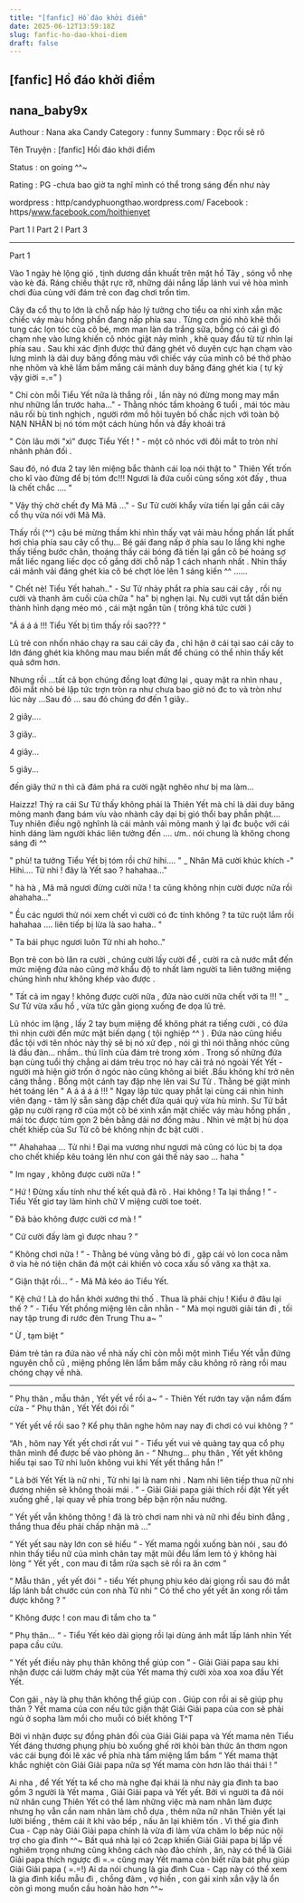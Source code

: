 ```yaml
---
title: "[fanfic] Hồ đáo khởi điểm"
date: 2025-06-12T13:59:18Z
slug: fanfic-ho-dao-khoi-diem
draft: false
---
```


## [fanfic] Hồ đáo khởi điểm

## nana_baby9x

Authour : Nana aka Candy
Category : funny
Summary :  Đọc rồi sẽ rõ  
 
Tên Truyện :  [fanfic] Hồi đáo khởi điểm
 
Status : on going ^^~
 
Rating : PG -chưa bao giờ ta nghĩ mình có thể trong sáng đến như này 
 
wordpress : http/candyphuongthao.wordpress.com/
Facebook : https/www.facebook.com/hoithienyet
 
 
Part 1 l Part 2 l Part 3
__________________________________
 
Part 1
 
Vào 1 ngày hè lộng gió , tịnh dương dần khuất trên mặt hồ Tây , sóng vỗ nhẹ vào kè đá. Ráng chiều thật rực rỡ, những dải nắng lấp lánh vui vẻ hòa mình chơi đùa cùng với đám trẻ con đag chơi trốn tìm. 
 
 

 
 
Cây đa cổ thụ to lớn là chỗ nấp hảo lý tưởng cho tiểu oa nhi xinh xắn mặc chiếc váy màu hồng phấn đang nấp phía sau . Từng cơn gió nhỏ khẽ thổi tung các lọn tóc của cô bé, mơn man làn da trắng sữa, bỗng có cái gì đó chạm nhẹ vào lưng khiến cô nhóc giật nảy mình , khẽ quay đầu từ từ nhìn lại phía sau . Sau khi xác định được thứ đáng ghét vô duyên cực hạn chạm vào lưng mình là dải duy băng đồng màu với chiếc váy của mình cô bé thở phào nhẹ nhõm và khẽ lầm bầm mắng cái mảnh duy băng đáng ghét kia ( tự kỷ vậy giời =.=” )
 
 
" Chỉ còn mỗi Tiểu Yết nữa là thắng rồi , lần này nó đừng mong may mắn như những lần trước haha..." - Thằng nhóc tầm khoảng 6 tuổi , mái tóc màu nâu rối bù tinh nghịch , người rớm mồ hôi tuyên bố chắc nịch với toàn bộ NẠN NHÂN bị nó tóm một cách hùng hồn và đầy khoái trá  
 
 
 
" Còn lâu mới "xì" được Tiểu Yết ! " - một cô nhóc với đôi mắt to tròn nhí nhảnh phản đối .
 
Sau đó, nó đưa 2 tay lên miệng bắc thành cái loa nói thật to " Thiên Yết trốn cho kĩ vào đừng để bị tóm đc!!! Ngươi là đứa cuối cùng sống xót đấy , thua là chết chắc .... " 
 
" Vậy thỳ chờ chết đy Mã Mã ..." - Sư Tử cười khẩy vừa tiến lại gần cái cây cổ thụ vừa nói với Mã Mã. 
 
Thấy rồi (^^) cậu bé mừng thầm khi nhìn thấy vạt vải màu hồng phấn lất phất hơi chìa phía sau cây cổ thụ... Bé gái đang nấp ở phía sau lo lắng khi nghe thấy tiếng bước chân, thoáng thấy cái bóng đã tiến lại gần cô bé hoảng sợ mắt liếc ngang liếc dọc cố gắng dời chỗ nấp 1 cách nhanh nhất . Nhìn thấy cái mảnh vải đáng ghét kia cô bé chợt lóe lên 1 sáng kiến ^^ ...... 
 
" Chết nè! Tiểu Yết hahah.." - Sư Tử nhảy phắt ra phía sau cái cây , rồi nụ cười và thanh âm cuối của chữa " ha" bị nghẹn lại. Nụ cười vụt tắt dần biến thành hình dạng méo mó , cái mặt ngắn tũn ( trông khá tức cười  ) 
 
"Á á á á !!! Tiểu Yết bị tìm thấy rồi sao??? " 
 
 
 
 
Lũ trẻ con nhốn nháo chạy ra sau cái cây đa , chỉ hận ở cái tại sao cái cây to lớn đáng ghét kia không mau mau biến mất để chúng có thể nhìn thấy kết quả sớm hơn. 
 
Nhưng rồi ...tất cả bọn chúng đồng loạt đứng lại , quay mặt ra nhìn nhau , đôi mắt nhỏ bé lập tức trợn tròn ra như chưa bao giờ nó đc to và tròn như lúc này ...Sau đó ... sau đó chúng đơ đến 1 giây.. 
 
 
 
2 giây.... 
 
 
 
3 giây.. 
 
 
 
4 giây... 
 
 
 
5 giây... 
 
 
 
đến giây thứ n thì cả đám phá ra cười ngặt nghẽo như bị ma làm... 
 
 
 
Haizzz! Thỳ ra cái Sư Tử thấy không phải là Thiên Yết mà chỉ là dải duy băng mỏng manh đang bám víu vào nhành cây dại bị gió thổi bay phần phật.... Tuy nhiên điều ngộ nghĩnh là cái mảnh vải mỏng manh ý lại đc buộc với cái hình dáng làm người khác liên tưởng đến .... ưm.. nói chung là không chong sáng đi ^^ 
 
 
 
" phù! ta tưởng Tiểu Yết bị tóm rồi chứ hihi.... " _ Nhân Mã cười khúc khích -" Hihi.... Tử nhi ! đây là Yết sao ? hahahaa..." 
 
" hà hà , Mã mã ngươi đừng cười nữa ! ta cũng không nhịn cười được nữa rồi ahahaha..." 
 
" Ều các ngươi thử nói xem chết vì cười có đc tính không ? ta tức ruột lắm rồi hahahaa .... liên tiếp bị lừa là sao haha.. " 
 
" Ta bái phục ngươi luôn Tử nhi ah hoho.." 
 
Bọn trẻ con bò lăn ra cười , chúng cười lấy cười để , cười ra cả nước mắt đến mức miệng đứa nào cũng mở khẩu độ to nhất làm người ta liên tưởng miệng chúng hình như không khép vào được . 
 
" Tất cả im ngay ! không được cười nữa , đứa nào cười nữa chết với ta !!! " _ Sư Tử vừa xấu hổ , vừa tức gằn giọng xuống đe dọa lũ trẻ. 
 
Lũ nhóc im lặng , lấy 2 tay bụm miệng để không phát ra tiếng cười , có đứa thì nhịn cười đến mức mặt biến dạng ( tội nghiệp ^^ ) . Đứa nào cũng hiểu đắc tội với tên nhóc này thỳ sẽ bị nó xử đẹp , nói gì thì nói thằng nhóc cũng là đầu đàn... nhầm.. thủ lĩnh của đám trẻ trong xóm . Trong số những đứa bạn cùng tuổi thỳ chẳng ai dám trêu trọc nó hay cãi trả nó ngoài Yết Yết - người mà hiện giờ trốn ở ngóc nào cũng không ai biết .Bầu không khí trở nên căng thẳng . Bỗng một cánh tay đập nhẹ lên vai Sư Tử . Thằng bé giật mình hét toáng lên " A á á á á !!! " Ngay lập tức quay phắt lại cùng cái nhìn hình viên đạng - tâm lý sẵn sàng đập chết đứa quái quỷ vừa hù mình. Sư Tử bắt gặp nụ cười rạng rỡ của một cô bé xinh xắn mặt chiếc váy màu hồng phấn , mái tóc được túm gọn 2 bên bằng dải nơ đồng màu . Nhìn vẻ mặt bị hù dọa chết khiếp của Sư Tử cô bé không nhịn đc bật cười . 
 
"" Ahahahaa ... Tử nhi ! Đại ma vương như ngươi mà cũng có lúc bị ta dọa cho chết khiếp kêu toáng lên như con gái thế này sao ... haha " 
 
" Im ngay , không được cười nữa ! ”
 
“ Hứ ! Đừng xấu tính như thế kết quả đã rõ . Hai không ! Ta lại thắng ! ” - Tiểu Yết giơ tay làm hình chữ V miệng cười toe toét.
 
” Đã bảo không được cười cơ mà ! ” 
 
“ Cứ cười đấy làm gì được nhau ? ”
 
“ Không chơi nữa ! ” - Thằng bé vùng vằng bỏ đi , gặp cái vỏ lon coca nằm ở vỉa hè nó tiện chân đá một cái khiến vỏ coca xấu số văng xa thật xa.
 
“ Giận thật rồi... “ - Mã Mã kéo áo Tiểu Yết.
 
“ Kệ chứ ! Là do hắn khởi xướng thi thố . Thua là phải chịu ! Kiểu ở đâu lại thế ? ” - Tiểu Yết phồng miệng lên cằn nhằn - “ Mà mọi người giải tán đi , tối nay tập trung đi rước đèn Trung Thu a~ ”
 
“ Ừ , tạm biệt ”
 
Đám trẻ tản ra đứa nào về nhà nấy chỉ còn mỗi một mình Tiểu Yết vẫn đứng nguyên chỗ cũ , miệng phồng lên lẩm bẩm mấy câu không rõ ràng rồi mau chóng chạy về nhà.
 
____________
 
” Phụ thân , mẫu thân , Yết yết về rồi a~ “ - Thiên Yết rướn tay vặn nắm đấm cửa - “ Phụ thân , Yết Yết đói rồi ”
 
“ Yết yết về rồi sao ? Kể phụ thân nghe hôm nay nay đi chơi có vui không ? ”
 
“Ah , hôm nay Yết yết chơi rất vui ” - Tiểu yết vui vẻ quàng tay qua cổ phụ thân mình để được bế vào phòng ăn - “ Nhưng... phụ thân , Yết yết không hiểu tại sao Tử nhi luôn không vui khi Yết yết thắng hắn !”
 
” Là bởi Yết Yết là nữ nhi , Tử nhi lại là nam nhi . Nam nhi liên tiếp thua nữ nhi đương nhiên sẽ không thoải mái . ” - Giải Giải papa giải thích rồi đặt Yết yết xuống ghế , lại quay về phía trong bếp bận rộn nấu nướng.
 
” Yết yết vẫn không thông ! đã là trò chơi nam nhi và nữ nhi đều bình đẳng , thắng thua đều phải chấp nhận mà ...”
 
“ Yết yết sau này lớn con sẽ hiểu “ - Yết mama ngồi xuống bàn nói , sau đó nhìn thấy tiểu nữ của mình chân tay mặt mũi đều lấm lem tỏ ý không hài lòng “ Yết yết , con mau đi tắm rửa sạch sẽ rồi ra ăn cơm ”
 
“ Mẫu thân , yết yết đói ” - tiểu Yết phụng phịu kéo dài giọng rồi sau đó mắt lấp lánh bắt chước cún con nhà Tử nhi “ Có thể cho yết yết ăn xong rồi tắm được không ? ”
 
“ Không được ! con mau đi tắm cho ta ”
 
“ Phụ thân... “ - Tiểu Yết kéo dài giọng rồi lại dùng ánh mắt lấp lánh nhìn Yết papa cầu cứu. 
 
“ Yết yết điều này phụ thân không thể giúp con ” - Giải Giải papa sau khi nhận được cái lườm cháy mặt của Yết mama thỳ cười xòa xoa xoa đầu Yết Yết. 
 
Con gái , này là phụ thân không thể giúp con . Giúp con rồi ai sẽ giúp phụ thân ? Yết mama của con nếu tức giận thật Giải Giải papa của con sẽ phải ngủ ở sopha làm mồi cho muỗi có biết không T^T
 
Bởi vì nhận được sự đồng phản đối của Giải Giải papa và Yết mama nên Tiểu Yết đáng thương phụng phịu bò xuống ghế rời khỏi bàn thức ăn thơm ngon vác cái bụng đói lê xác về phía nhà tắm miệng lẩm bẩm “ Yết mama thật khắc nghiệt còn Giải Giải papa nữa sợ Yết mama còn hơn lão thái thái ! ”
 
Ai nha , để Yết Yết ta kể cho mà nghe đại khái là như này gia đình ta bao gồm 3 người là Yết mama , Giải Giải papa và Yết yết. Bởi vì người ta đã nói nữ nhân cung Thiên Yết có thể làm những việc mà nam nhân làm được nhưng họ vẫn cần nam nhân làm chỗ dựa , thêm nữa nữ nhân Thiên yết lại lười biếng , thêm cái ít khi vào bếp , nấu ăn lại khiêm tốn . Vì thế gia đình Cua - Cạp này Giải Giải papa chính là vừa đi làm vừa chăm lo bếp núc nội trợ cho gia đình ^^~ Bất quá nhà lại có 2cạp khiến Giải Giải papa bị lấp vế nghiêm trọng nhưng cũng không cách nào đảo chính , ân, này có thể là Giải Giải papa thích ngược đi =.= cũng may Yết mama còn biết rửa bát phụ giúp Giải Giải papa ( =.=!) Ai da nói chung là gia đình Cua - Cạp này có thể xem là gia đình kiểu mẫu đi , chồng đảm , vợ hiền , con gái xinh xắn vậy là ổn còn gì mong muốn cầu hoàn hảo hơn ^^~